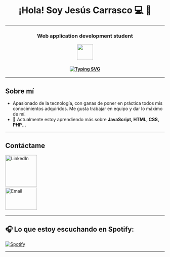 <h1 align="center">¡Hola! Soy Jesús Carrasco 💻 👋</h1>
<hr>
<h3 align="center">Web application development student</h3>

<p align="center">
  <img src="https://cdn-icons-png.flaticon.com/512/8759/8759392.png" width="50">
</p>

<h4 align="center">
  <a href="https://git.io/typing-svg">
    <img src="https://readme-typing-svg.demolab.com?font=Fira+Code&size=16&pause=2000&center=true&vCenter=true&width=800&color=26F766&lines=A+programar+se+aprende+programando" alt="Typing SVG" />
  </a>
</h4>

<hr>

## Sobre mí

- Apasionado de la tecnología, con ganas de poner en práctica todos mis conocimientos adquiridos. Me gusta trabajar en equipo y dar lo máximo de mí.
- 🌱 Actualmente estoy aprendiendo más sobre **JavaScript, HTML, CSS, PHP...**

<hr>

## **Contáctame**

<div align='left'>
  <ul style="list-style: none; padding: 0;">
    <li>
      <a href="https://www.linkedin.com/in/jesus-carrasco-toscano-7753352b8/" target="_blank">
        <img src="https://molinosacem.com/wp-content/uploads/2022/02/logo-Linkedin.png" alt="LinkedIn" width="100" height="auto"/>
      </a>
    </li>
    <li>
      <a href="mailto:jesusscarrassco4@gmail.com">
        <img src="https://xneelo.co.za/help-centre/wp-content/uploads/2016/12/gmail-logo-1.png" alt="Email" width="100" height="70"/>
      </a>
    </li>
  </ul>
</div>

<hr>

## 🎧 Lo que estoy escuchando en Spotify:

[![Spotify](https://spotify-github-profile.vercel.app/api/view?uid=jesusscarrasco4_&cover_image=true&theme=default&bar_color=53b14f&bar_color_cover=true)](https://open.spotify.com/user/jesusscarrasco4_)

<hr>
